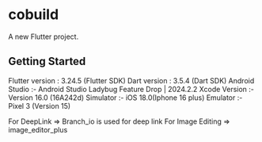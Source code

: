 # cobuild

A new Flutter project.

## Getting Started

Flutter version : 3.24.5 (Flutter SDK)
Dart version : 3.5.4 (Dart SDK)
Android Studio :- Android Studio Ladybug Feature Drop | 2024.2.2
Xcode Version :- Version 16.0 (16A242d)
Simulator :- iOS 18.0(Iphone 16 plus)
Emulator :- Pixel 3 (Version 15)

For DeepLink => Branch_io is used for deep link
For Image Editing => image_editor_plus
